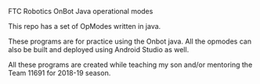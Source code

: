 FTC Robotics OnBot Java operational modes

This repo has a set of OpModes written in java.

These programs are for practice using the Onbot java. 
All the opmodes can also be built and deployed using Android Studio as well.

All these programs are created while teaching my son and/or mentoring the Team 11691 for 2018-19 season. 




